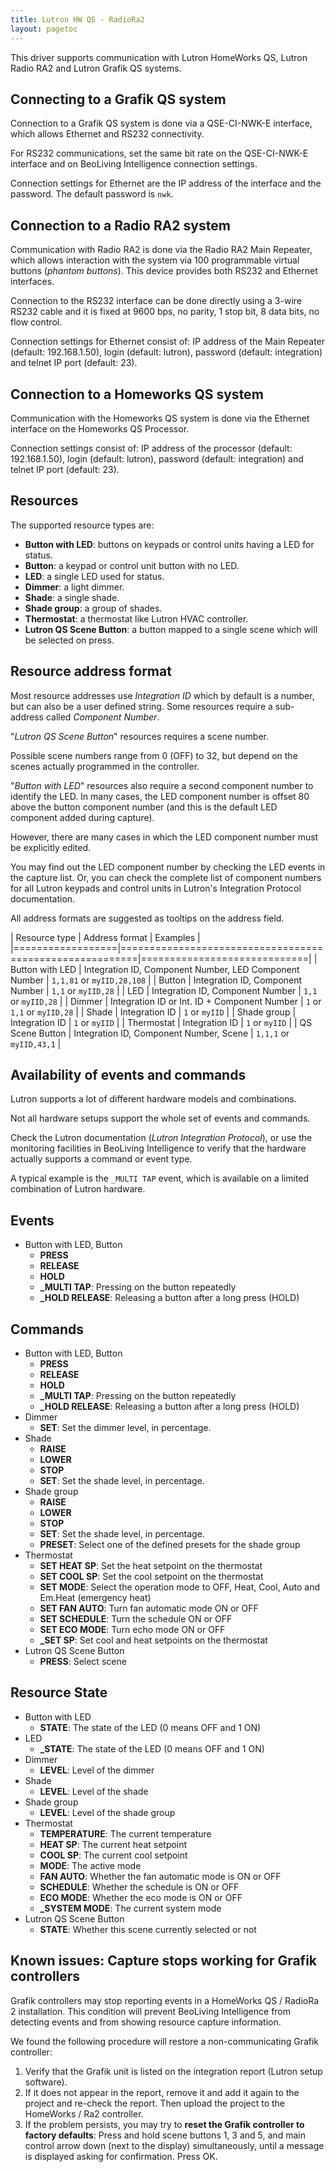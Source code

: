 ```yaml
---
title: Lutron HW QS - RadioRa2
layout: pagetoc
---
```


This driver supports communication with Lutron HomeWorks QS, Lutron
Radio RA2 and Lutron Grafik QS systems.

Connecting to a Grafik QS system
--------------------------------

Connection to a Grafik QS system is done via a QSE-CI-NWK-E interface,
which allows Ethernet and RS232 connectivity.

For RS232 communications, set the same bit rate on the QSE-CI-NWK-E
interface and on BeoLiving Intelligence connection settings.

Connection settings for Ethernet are the IP address of the interface
and the password. The default password is `nwk`.

Connection to a Radio RA2 system
--------------------------------

Communication with Radio RA2 is done via the Radio RA2 Main Repeater,
which allows interaction with the system via 100 programmable virtual
buttons (*phantom buttons*). This device provides both RS232 and
Ethernet interfaces.

Connection to the RS232 interface can be done directly using a 3-wire
RS232 cable and it is fixed at 9600 bps, no parity, 1 stop bit, 8 data
bits, no flow control.

Connection settings for Ethernet consist of: IP address of the Main
Repeater (default: 192.168.1.50), login (default: lutron), password
(default: integration) and telnet IP port (default: 23).

Connection to a Homeworks QS system
-----------------------------------

Communication with the Homeworks QS system is done via the Ethernet
interface on the Homeworks QS Processor.

Connection settings consist of: IP address of the processor (default:
192.168.1.50), login (default: lutron), password (default: integration)
and telnet IP port (default: 23).

Resources
------------------

The supported resource types are:

 + **Button with LED**: buttons on keypads or control units having a LED
   for status.
 + **Button**: a keypad or control unit button with no LED.
 + **LED**: a single LED used for status.
 + **Dimmer**: a light dimmer.
 + **Shade**: a single shade.
 + **Shade group**: a group of shades.
 + **Thermostat**: a thermostat like Lutron HVAC controller.
 + **Lutron QS Scene Button**: a button mapped to a single scene which
   will be selected on press.

Resource address format
-----------------------

Most resource addresses use *Integration ID* which by default is a
number, but can also be a user defined string. Some resources require
a sub-address called *Component Number*.

"*Lutron QS Scene Button*" resources requires a scene number.

Possible scene numbers range from 0 (OFF) to 32, but depend on the
scenes actually programmed in the controller.

"*Button with LED*" resources also require a second component number
to identify the LED. In many cases, the LED component number is offset
80 above the button component number (and this is the default LED
component added during capture).

However, there are many cases in which the LED component number must
be explicitly edited.

You may find out the LED component number by checking the LED events
in the capture list. Or, you can check the complete list of component
numbers for all Lutron keypads and control units in Lutron's
Integration Protocol documentation.

All address formats are suggested as tooltips on the address field.

| Resource type    | Address format                                          | Examples                    |
|==================|=========================================================|=============================|
| Button with LED  | Integration ID, Component Number, LED Component Number  | `1,1,81` or `myIID,28,108`  |
| Button           | Integration ID, Component Number                        | `1,1` or `myIID,28`         |
| LED              | Integration ID, Component Number                        | `1,1` or `myIID,28`         |
| Dimmer           | Integration ID or Int. ID + Component Number            | `1` or `1,1` or `myIID,28`  |
| Shade            | Integration ID                                          | `1` or `myIID`              |
| Shade group      | Integration ID                                          | `1` or `myIID`              |
| Thermostat       | Integration ID                                          | `1` or `myIID`              |
| QS Scene Button  | Integration ID, Component Number, Scene                 | `1,1,1` or `myIID,43,1`     |

## Availability of events and commands

Lutron supports a lot of different hardware models and combinations.

Not all hardware setups support the whole set of events and commands.

Check the Lutron documentation (*Lutron Integration Protocol*), or use
the monitoring facilities in BeoLiving Intelligence to verify that the hardware actually
supports a command or event type.

A typical example is the `_MULTI TAP` event, which is available on a
limited combination of Lutron hardware.

Events
---------------
 + Button with LED, Button
   - **PRESS**
   - **RELEASE**
   - **HOLD**
   - **\_MULTI TAP**: Pressing on the button repeatedly
   - **\_HOLD RELEASE**: Releasing a button after a long press (HOLD)

Commands
-----------------
 + Button with LED, Button
   - **PRESS**
   - **RELEASE**
   - **HOLD**
   - **\_MULTI TAP**: Pressing on the button repeatedly
   - **\_HOLD RELEASE**: Releasing a button after a long press (HOLD)
 + Dimmer
   - **SET**: Set the dimmer level, in percentage.
 + Shade
   - **RAISE**
   - **LOWER**
   - **STOP**
   - **SET**: Set the shade level, in percentage.
 + Shade group
   - **RAISE**
   - **LOWER**
   - **STOP**
   - **SET**: Set the shade level, in percentage.
   - **PRESET**: Select one of the defined presets for the shade group
 + Thermostat
   - **SET HEAT SP**: Set the heat setpoint on the thermostat
   - **SET COOL SP**: Set the cool setpoint on the thermostat
   - **SET MODE**: Select the operation mode to OFF, Heat, Cool, Auto and Em.Heat (emergency heat)
   - **SET FAN AUTO**: Turn fan automatic mode ON or OFF
   - **SET SCHEDULE**: Turn the schedule ON or OFF
   - **SET ECO MODE**: Turn echo mode ON or OFF
   - **_SET SP**: Set cool and heat setpoints on the thermostat
 + Lutron QS Scene Button
   - **PRESS**: Select scene

Resource State
--------------
 + Button with LED
   - **STATE**: The state of the LED (0 means OFF and 1 ON)
 + LED
   - **\_STATE**: The state of the LED (0 means OFF and 1 ON)
 + Dimmer
   - **LEVEL**: Level of the dimmer
 + Shade
   - **LEVEL**: Level of the shade
 + Shade group
   - **LEVEL**: Level of the shade group
 + Thermostat
   - **TEMPERATURE**: The current temperature
   - **HEAT SP**: The current heat setpoint
   - **COOL SP**: The current cool setpoint
   - **MODE**: The active mode
   - **FAN AUTO**: Whether the fan automatic mode is ON or OFF
   - **SCHEDULE**: Whether the schedule is ON or OFF
   - **ECO MODE**: Whether the eco mode is ON or OFF
   - **\_SYSTEM MODE**: The current system mode
 + Lutron QS Scene Button
   - **STATE**: Whether this scene currently selected or not


## Known issues: Capture stops working for Grafik controllers

Grafik controllers may stop reporting events in a HomeWorks QS /
RadioRa 2 installation. This condition will prevent BeoLiving Intelligence
from detecting events and from showing resource capture information.

We found the following procedure will restore a non-communicating
Grafik controller:

 1. Verify that the Grafik unit is listed on the integration report
    (Lutron setup software).
 2. If it does not appear in the report, remove it and add it again to
    the project and re-check the report. Then upload the project to
    the HomeWorks / Ra2 controller.
 3. If the problem persists, you may try to **reset the Grafik
    controller to factory defaults**: Press and hold scene buttons 1,
    3 and 5, and main control arrow down (next to the display)
    simultaneously, until a message is displayed asking for
    confirmation. Press OK.
